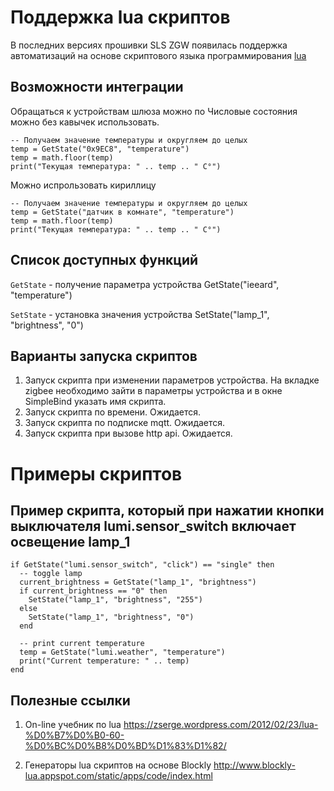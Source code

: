 # Поддержка lua скриптов

В последних версиях прошивки SLS ZGW появилась поддержка автоматизаций на основе скриптового языка программирования [lua](https://ru.wikipedia.org/wiki/Lua) 

## Возможности интеграции
Обращаться к устройствам шлюза можно по 
Числовые состояния можно без кавычек использовать.
```
-- Получаем значение температуры и округляем до целых  
temp = GetState("0x9EC8", "temperature")
temp = math.floor(temp)
print("Текущая температура: " .. temp .. " C°")
```

Можно испрользовать кириллицу
```
-- Получаем значение температуры и округляем до целых  
temp = GetState("датчик в комнате", "temperature")
temp = math.floor(temp)
print("Текущая температура: " .. temp .. " C°")
```


## Список доступных функций
```GetState``` - получение параметра устройства GetState("ieeard", "temperature")

```SetState``` - установка значения  устройства SetState("lamp_1", "brightness", "0")

## Варианты запуска скриптов
1)  Запуск скрипта при изменении параметров устройства. На вкладке zigbee необходимо зайти в параметры устройства и в окне SimpleBind указать имя скрипта.
2) Запуск скрипта по времени. Ожидается.
3) Запуск скрипта по подписке mqtt. Ожидается.
4) Запуск скрипта при вызове http api. Ожидается.

# Примеры скриптов
## Пример скрипта, который при нажатии кнопки выключателя lumi.sensor_switch включает освещение lamp_1
```
if GetState("lumi.sensor_switch", "click") == "single" then
  -- toggle lamp
  current_brightness = GetState("lamp_1", "brightness")
  if current_brightness == "0" then
    SetState("lamp_1", "brightness", "255")
  else
    SetState("lamp_1", "brightness", "0")
  end
 
  -- print current temperature
  temp = GetState("lumi.weather", "temperature")
  print("Current temperature: " .. temp)
end
```








## Полезные ссылки 
1) On-line учебник по lua  https://zserge.wordpress.com/2012/02/23/lua-%D0%B7%D0%B0-60-%D0%BC%D0%B8%D0%BD%D1%83%D1%82/

2) Генераторы lua скриптов  на основе Blockly http://www.blockly-lua.appspot.com/static/apps/code/index.html
